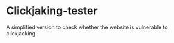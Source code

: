 # Clickjaking-tester
A simplified version to check whether the website is vulnerable to clickjacking 
